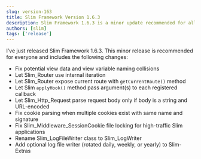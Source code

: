 ```yaml
---
slug: version-163
title: Slim Framework Version 1.6.3
description: Slim Framework 1.6.3 is a minor update recommended for all users
authors: [slim]
tags: ['release']
---
```


I’ve just released Slim Framework 1.6.3. This minor release is recommended for everyone and includes the following changes:


<!-- truncate -->


* Fix potential view data and view variable naming collisions
* Let Slim_Router use internal iteration
* Let Slim_Router expose current route with `getCurrentRoute()` method
* Let Slim `applyHook()` method pass argument(s) to each registered callback
* Let Slim_Http_Request parse request body only if body is a string and URL-encoded
* Fix cookie parsing when multiple cookies exist with same name and signature
* Fix Slim_Middleware_SessionCookie file locking for high-traffic Slim applications
* Rename Slim_LogFileWriter class to Slim_LogWriter
* Add optional log file writer (rotated daily, weekly, or yearly) to Slim-Extras